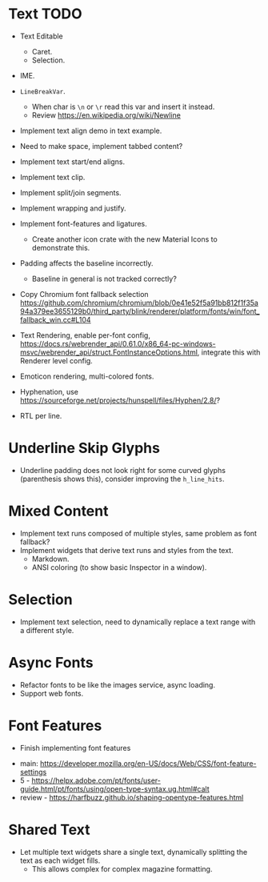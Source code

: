 # Text TODO

* Text Editable
    - Caret.
    - Selection.
* IME.
* `LineBreakVar`.
    - When char is `\n` or `\r` read this var and insert it instead. 
    - Review https://en.wikipedia.org/wiki/Newline

* Implement text align demo in text example.
 - Need to make space, implement tabbed content?
* Implement text start/end aligns.
* Implement text clip.
* Implement split/join segments.
* Implement wrapping and justify.
* Implement font-features and ligatures.
    - Create another icon crate with the new Material Icons to demonstrate this.
* Padding affects the baseline incorrectly.
    - Baseline in general is not tracked correctly?
* Copy Chromium font fallback selection https://github.com/chromium/chromium/blob/0e41e52f5a91bb812f1f35a94a379ee3655129b0/third_party/blink/renderer/platform/fonts/win/font_fallback_win.cc#L104

* Text Rendering, enable per-font config, https://docs.rs/webrender_api/0.61.0/x86_64-pc-windows-msvc/webrender_api/struct.FontInstanceOptions.html, integrate this with Renderer level config.
* Emoticon rendering, multi-colored fonts.

* Hyphenation, use https://sourceforge.net/projects/hunspell/files/Hyphen/2.8/?

* RTL per line.

# Underline Skip Glyphs

* Underline padding does not look right for some curved glyphs (parenthesis shows this), consider improving the `h_line_hits`.

# Mixed Content

* Implement text runs composed of multiple styles, same problem as font fallback?
* Implement widgets that derive text runs and styles from the text.
    - Markdown.
    - ANSI coloring (to show basic Inspector in a window).

# Selection

* Implement text selection, need to dynamically replace a text range with a different style.

# Async Fonts

* Refactor fonts to be like the images service, async loading.
* Support web fonts.

# Font Features

* Finish implementing font features
 - main: https://developer.mozilla.org/en-US/docs/Web/CSS/font-feature-settings
 - 5 - https://helpx.adobe.com/pt/fonts/user-guide.html/pt/fonts/using/open-type-syntax.ug.html#calt
 - review - https://harfbuzz.github.io/shaping-opentype-features.html

# Shared Text

* Let multiple text widgets share a single text, dynamically splitting the text as each widget fills.
    - This allows complex for complex magazine formatting.